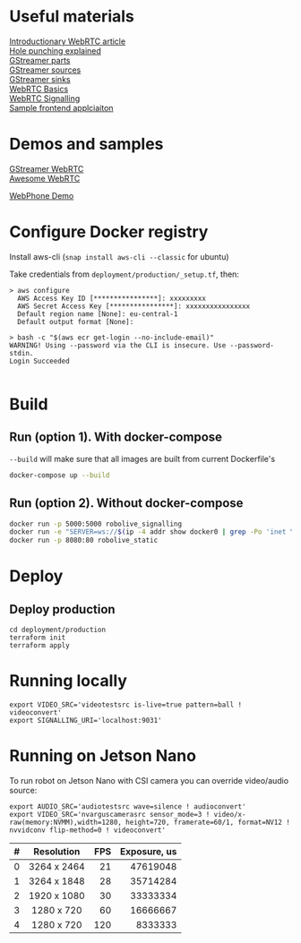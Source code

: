 # Useful materials

[Introductionary WebRTC article](https://habr.com/ru/company/yandex/blog/419951/)    
[Hole punching explained](https://bford.info/pub/net/p2pnat/)   
[GStreamer parts](https://habr.com/en/post/178813/)  
[GStreamer sources](https://habr.com/ru/post/179167/)  
[GStreamer sinks](https://habr.com/en/post/204014/)  
[WebRTC Basics](https://www.html5rocks.com/en/tutorials/webrtc/basics/)    
[WebRTC Signalling](https://www.html5rocks.com/en/tutorials/webrtc/infrastructure/)  
[Sample frontend applciaiton](https://developer.mozilla.org/en-US/docs/Web/API/WebRTC_API/Signaling_and_video_calling)  

# Demos and samples
[GStreamer WebRTC](https://github.com/centricular/gstwebrtc-demos)  
[Awesome WebRTC](https://github.com/openrtc-io/awesome-webrtc)

[WebPhone Demo](https://rl.arigativa.ru/webPhone/)

# Configure Docker registry

Install aws-cli (`snap install aws-cli --classic` for ubuntu)

Take credentials from `deployment/production/_setup.tf`, then:
```shell script
> aws configure
  AWS Access Key ID [****************]: xxxxxxxxx
  AWS Secret Access Key [****************]: xxxxxxxxxxxxxxxx
  Default region name [None]: eu-central-1
  Default output format [None]: 

> bash -c "$(aws ecr get-login --no-include-email)"
WARNING! Using --password via the CLI is insecure. Use --password-stdin.
Login Succeeded


```

# Build

## Run (option 1). With docker-compose
`--build` will make sure that all images are built from current Dockerfile's
```bash
docker-compose up --build
```

## Run (option 2). Without docker-compose
```bash
docker run -p 5000:5000 robolive_signalling
docker run -e "SERVER=ws://$(ip -4 addr show docker0 | grep -Po 'inet \K[\d.]+'):5000" robolive_robot
docker run -p 8080:80 robolive_static
```

# Deploy

## Deploy production
```
cd deployment/production
terraform init
terraform apply
```

# Running locally
```shell script
export VIDEO_SRC='videotestsrc is-live=true pattern=ball ! videoconvert'
export SIGNALLING_URI='localhost:9031'
``` 
# Running on Jetson Nano

To run robot on Jetson Nano with CSI camera you can override video/audio source:
```shell script
export AUDIO_SRC='audiotestsrc wave=silence ! audioconvert'
export VIDEO_SRC='nvarguscamerasrc sensor_mode=3 ! video/x-raw(memory:NVMM),width=1280, height=720, framerate=60/1, format=NV12 ! nvvidconv flip-method=0 ! videoconvert'
```

| # | Resolution  | FPS | Exposure, us |  
|---|:-----------:| ---:| ------------:|
| 0 | 3264 x 2464 |  21 |     47619048 |
| 1 | 3264 x 1848 |  28 |     35714284 |
| 2 | 1920 x 1080 |  30 |     33333334 |
| 3 | 1280 x 720  |  60 |     16666667 |
| 4 | 1280 x 720  | 120 |      8333333 |

